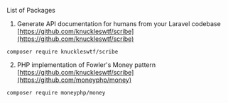List of Packages

1. Generate API documentation for humans from your Laravel codebase   
[https://github.com/knuckleswtf/scribe](https://github.com/knuckleswtf/scribe)
```
composer require knuckleswtf/scribe
```
2. PHP implementation of Fowler's Money pattern   
[https://github.com/knuckleswtf/scribe](https://github.com/moneyphp/money)
```
composer require moneyphp/money
```

